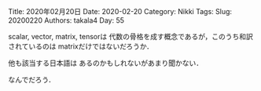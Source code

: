 ﻿Title: 2020年02月20日
Date: 2020-02-20
Category: Nikki
Tags: 
Slug: 20200220
Authors: takala4
Day: 55



scalar, vector, matrix, tensorは
代数の骨格を成す概念であるが，このうち和訳されているのは
matrixだけではないだろうか．


他も該当する日本語は
あるのかもしれないがあまり聞かない．


なんでだろう．